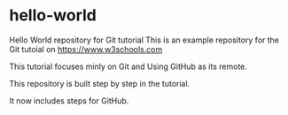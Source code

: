 # hello-world
Hello World repository for Git tutorial
This is an example repository for the Git tutoial on https://www.w3schools.com

This tutorial focuses minly on Git and Using GitHub as its remote.
 
This repository is built step by step in the tutorial. 

It now includes steps for GitHub.
